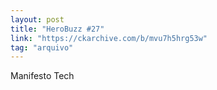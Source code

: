 ```yaml
---
layout: post
title: "HeroBuzz #27"
link: "https://ckarchive.com/b/mvu7h5hrg53w"
tag: "arquivo"
---
```

Manifesto Tech